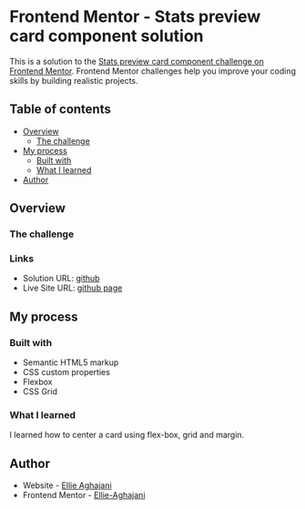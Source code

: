# Frontend Mentor - Stats preview card component solution

This is a solution to the [Stats preview card component challenge on Frontend Mentor](https://www.frontendmentor.io/challenges/stats-preview-card-component-8JqbgoU62). Frontend Mentor challenges help you improve your coding skills by building realistic projects. 

## Table of contents

- [Overview](#overview)
  - [The challenge](#the-challenge)
- [My process](#my-process)
  - [Built with](#built-with)
  - [What I learned](#what-i-learned)
- [Author](#author)



## Overview

### The challenge



### Links

- Solution URL: [github](https://github.com/Ellie-Aghajani/Stats-Preview-Card-Component--Frontend-Mentor-Challenge-/upload/main)
- Live Site URL: [github page](https://ellie-aghajani.github.io/Stats-Preview-Card-Component--Frontend-Mentor-Challenge-/)

## My process

### Built with

- Semantic HTML5 markup
- CSS custom properties
- Flexbox
- CSS Grid

### What I learned
I learned how to center a card using flex-box, grid and margin.



## Author

- Website - [Ellie Aghajani](https://github.com/Ellie-Aghajani)
- Frontend Mentor - [Ellie-Aghajani](https://www.frontendmentor.io/profile/zeynabaghajani)

